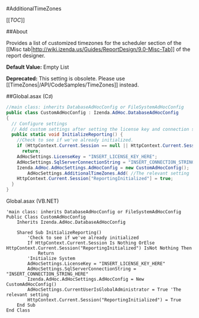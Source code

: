 #AdditionalTimeZones

[[_TOC_]]

##About

Provides a list of customized timezones for the scheduler section of the [[Misc tab|http://wiki.izenda.us/Guides/ReportDesign/9.0-Misc-Tab]] of the report designer. 

**Default Value:** Empty List

**Deprecated:** This setting is obsolete. Please use [[TimeZones|/API/CodeSamples/TimeZones]] instead.

##Global.asax (C♯)

```csharp
//main class: inherits DatabaseAdHocConfig or FileSystemAdHocConfig
public class CustomAdHocConfig : Izenda.AdHoc.DatabaseAdHocConfig
{
  // Configure settings
  // Add custom settings after setting the license key and connection string by overriding the ConfigureSettings() method
  public static void InitializeReporting() {
    //Check to see if we've already initialized.
    if (HttpContext.Current.Session == null || HttpContext.Current.Session["ReportingInitialized"] != null)
      return;
    AdHocSettings.LicenseKey = "INSERT_LICENSE_KEY_HERE";
    AdHocSettings.SqlServerConnectionString = "INSERT_CONNECTION_STRING_HERE";
    Izenda.AdHoc.AdHocSettings.AdHocConfig = new CustomAdHocConfig();
        AdHocSettings.AdditionalTimeZones.Add( //The relevant setting
    HttpContext.Current.Session["ReportingInitialized"] = true;
  }
}
```

Global.asax (VB.NET)

```visualbasic
'main class: inherits DatabaseAdHocConfig or FileSystemAdHocConfig
Public Class CustomAdHocConfig
    Inherits Izenda.AdHoc.DatabaseAdHocConfig

    Shared Sub InitializeReporting()
        'Check to see if we've already initialized
        If HttpContext.Current.Session Is Nothing OrElse HttpContext.Current.Session("ReportingInitialized") IsNot Nothing Then
            Return
        'Initialize System
        AdHocSettings.LicenseKey = "INSERT_LICENSE_KEY_HERE"
        AdHocSettings.SqlServerConnectionString = "INSERT_CONNECTION_STRING_HERE"
        Izenda.AdHoc.AdHocSettings.AdHocConfig = New CustomAdHocConfig()
        AdHocSettings.CurrentUserIsGlobalAdministrator = True 'The relevant setting
        HttpContext.Current.Session("ReportingInitialized") = True
    End Sub
End Class
```